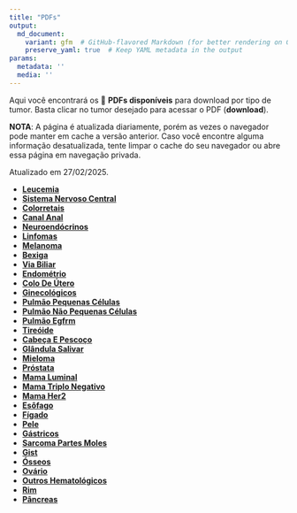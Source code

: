 ```yaml
---
title: "PDFs"
output: 
  md_document:
    variant: gfm  # GitHub-flavored Markdown (for better rendering on GitHub)
    preserve_yaml: true  # Keep YAML metadata in the output
params:
  metadata: ''
  media: ''
---
```


<script async src="https://scripts.simpleanalyticscdn.com/latest.js"></script>

Aqui você encontrará os 📝 **PDFs disponíveis** para download por tipo
de tumor. Basta clicar no tumor desejado para acessar o PDF
(**download**).

**NOTA**: A página é atualizada diariamente, porém as vezes o navegador
pode manter em cache a versão anterior. Caso você encontre alguma
informação desatualizada, tente limpar o cache do seu navegador ou abre
essa página em navegação privada.

Atualizado em 27/02/2025.

- [**Leucemia**](https://coeoralmeds-e768.restdb.io/media/67bff6e3f63b804800129f45?download=true)
- [**Sistema Nervoso
  Central**](https://coeoralmeds-e768.restdb.io/media/67bff6e4f63b804800129f48?download=true)
- [**Colorretais**](https://coeoralmeds-e768.restdb.io/media/67bff6e7f63b804800129f4d?download=true)
- [**Canal
  Anal**](https://coeoralmeds-e768.restdb.io/media/67bff6e8f63b804800129f4f?download=true)
- [**Neuroendócrinos**](https://coeoralmeds-e768.restdb.io/media/67bff6eaf63b804800129f51?download=true)
- [**Linfomas**](https://coeoralmeds-e768.restdb.io/media/67bff6ebf63b804800129f53?download=true)
- [**Melanoma**](https://coeoralmeds-e768.restdb.io/media/67bff6edf63b804800129f55?download=true)
- [**Bexiga**](https://coeoralmeds-e768.restdb.io/media/67bff6eef63b804800129f57?download=true)
- [**Via
  Biliar**](https://coeoralmeds-e768.restdb.io/media/67bff6eff63b804800129f59?download=true)
- [**Endométrio**](https://coeoralmeds-e768.restdb.io/media/67bff6f1f63b804800129f5e?download=true)
- [**Colo De
  Útero**](https://coeoralmeds-e768.restdb.io/media/67bff6f2f63b804800129f60?download=true)
- [**Ginecológicos**](https://coeoralmeds-e768.restdb.io/media/67bff6f4f63b804800129f62?download=true)
- [**Pulmão Pequenas
  Células**](https://coeoralmeds-e768.restdb.io/media/67bff6f5f63b804800129f64?download=true)
- [**Pulmão Não Pequenas
  Células**](https://coeoralmeds-e768.restdb.io/media/67bff6f7f63b804800129f66?download=true)
- [**Pulmão
  Egfrm**](https://coeoralmeds-e768.restdb.io/media/67bff6f8f63b804800129f68?download=true)
- [**Tireóide**](https://coeoralmeds-e768.restdb.io/media/67bff6fbf63b804800129f6c?download=true)
- [**Cabeça E
  Pescoço**](https://coeoralmeds-e768.restdb.io/media/67bff6fcf63b804800129f6e?download=true)
- [**Glândula
  Salivar**](https://coeoralmeds-e768.restdb.io/media/67bff6fef63b804800129f70?download=true)
- [**Mieloma**](https://coeoralmeds-e768.restdb.io/media/67bff6fff63b804800129f72?download=true)
- [**Próstata**](https://coeoralmeds-e768.restdb.io/media/67bff700f63b804800129f74?download=true)
- [**Mama
  Luminal**](https://coeoralmeds-e768.restdb.io/media/67bff703f63b804800129f78?download=true)
- [**Mama Triplo
  Negativo**](https://coeoralmeds-e768.restdb.io/media/67bff705f63b804800129f7a?download=true)
- [**Mama
  Her2**](https://coeoralmeds-e768.restdb.io/media/67bff706f63b804800129f7c?download=true)
- [**Esôfago**](https://coeoralmeds-e768.restdb.io/media/67bff708f63b804800129f7e?download=true)
- [**Fígado**](https://coeoralmeds-e768.restdb.io/media/67bff709f63b804800129f80?download=true)
- [**Pele**](https://coeoralmeds-e768.restdb.io/media/67bff70af63b804800129f82?download=true)
- [**Gástricos**](https://coeoralmeds-e768.restdb.io/media/67bff70cf63b804800129f84?download=true)
- [**Sarcoma Partes
  Moles**](https://coeoralmeds-e768.restdb.io/media/67bff70df63b804800129f86?download=true)
- [**Gist**](https://coeoralmeds-e768.restdb.io/media/67bff70ff63b804800129f88?download=true)
- [**Ósseos**](https://coeoralmeds-e768.restdb.io/media/67bff710f63b804800129f8a?download=true)
- [**Ovário**](https://coeoralmeds-e768.restdb.io/media/67bff712f63b804800129f8c?download=true)
- [**Outros
  Hematológicos**](https://coeoralmeds-e768.restdb.io/media/67bff713f63b804800129f8e?download=true)
- [**Rim**](https://coeoralmeds-e768.restdb.io/media/67bff715f63b804800129f90?download=true)
- [**Pâncreas**](https://coeoralmeds-e768.restdb.io/media/67bff716f63b804800129f92?download=true)
